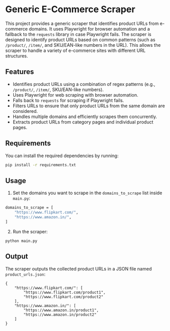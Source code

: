 # Generic E-Commerce Scraper

This project provides a generic scraper that identifies product URLs from e-commerce domains. It uses Playwright for browser automation and a fallback to the `requests` library in case Playwright fails. The scraper is designed to identify product URLs based on common patterns (such as `/product/`, `/item/`, and SKU/EAN-like numbers in the URL). This allows the scraper to handle a variety of e-commerce sites with different URL structures.

## Features

- Identifies product URLs using a combination of regex patterns (e.g., `/product/`, `/item/`, SKU/EAN-like numbers).
- Uses Playwright for web scraping with browser automation.
- Falls back to `requests` for scraping if Playwright fails.
- Filters URLs to ensure that only product URLs from the same domain are considered.
- Handles multiple domains and efficiently scrapes them concurrently.
- Extracts product URLs from category pages and individual product pages.

## Requirements

You can install the required dependencies by running:

```bash
pip install -r requirements.txt
```

## Usage
1. Set the domains you want to scrape in the `domains_to_scrape` list inside `main.py`:

```bash
domains_to_scrape = [
    "https://www.flipkart.com/", 
    "https://www.amazon.in/",
]
```
2. Run the scraper:
```
python main.py
```

## Output
The scraper outputs the collected product URLs in a JSON file named `product_urls.json`:
```
{
    "https://www.flipkart.com/": [
        "https://www.flipkart.com/product1",
        "https://www.flipkart.com/product2"
    ],
    "https://www.amazon.in/": [
        "https://www.amazon.in/product1",
        "https://www.amazon.in/product2"
    ]
}

